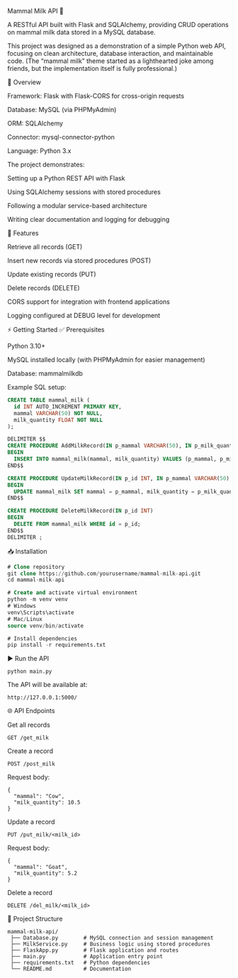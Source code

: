 Mammal Milk API 🥛

A RESTful API built with Flask and SQLAlchemy, providing CRUD operations on mammal milk data stored in a MySQL database.

This project was designed as a demonstration of a simple Python web API, focusing on clean architecture, database interaction, and maintainable code.
(The “mammal milk” theme started as a lighthearted joke among friends, but the implementation itself is fully professional.)

📌 Overview

Framework: Flask with Flask-CORS for cross-origin requests

Database: MySQL (via PHPMyAdmin)

ORM: SQLAlchemy

Connector: mysql-connector-python

Language: Python 3.x

The project demonstrates:

Setting up a Python REST API with Flask

Using SQLAlchemy sessions with stored procedures

Following a modular service-based architecture

Writing clear documentation and logging for debugging

🚀 Features

Retrieve all records (GET)

Insert new records via stored procedures (POST)

Update existing records (PUT)

Delete records (DELETE)

CORS support for integration with frontend applications

Logging configured at DEBUG level for development

⚡ Getting Started
✅ Prerequisites

Python 3.10+

MySQL installed locally (with PHPMyAdmin for easier management)

Database: mammalmilkdb

Example SQL setup:
```sql
CREATE TABLE mammal_milk (
  id INT AUTO_INCREMENT PRIMARY KEY,
  mammal VARCHAR(50) NOT NULL,
  milk_quantity FLOAT NOT NULL
);

DELIMITER $$
CREATE PROCEDURE AddMilkRecord(IN p_mammal VARCHAR(50), IN p_milk_quantity FLOAT)
BEGIN
  INSERT INTO mammal_milk(mammal, milk_quantity) VALUES (p_mammal, p_milk_quantity);
END$$

CREATE PROCEDURE UpdateMilkRecord(IN p_id INT, IN p_mammal VARCHAR(50), IN p_milk_quantity FLOAT)
BEGIN
  UPDATE mammal_milk SET mammal = p_mammal, milk_quantity = p_milk_quantity WHERE id = p_id;
END$$

CREATE PROCEDURE DeleteMilkRecord(IN p_id INT)
BEGIN
  DELETE FROM mammal_milk WHERE id = p_id;
END$$
DELIMITER ;
```

📥 Installation

```sql
# Clone repository
git clone https://github.com/yourusername/mammal-milk-api.git
cd mammal-milk-api

# Create and activate virtual environment
python -m venv venv
# Windows
venv\Scripts\activate
# Mac/Linux
source venv/bin/activate

# Install dependencies
pip install -r requirements.txt
```
▶️ Run the API
```
python main.py
```

The API will be available at:

```
http://127.0.0.1:5000/
```
🌐 API Endpoints

Get all records
```
GET /get_milk
```
Create a record
```
POST /post_milk
```
Request body:
```
{
  "mammal": "Cow",
  "milk_quantity": 10.5
}
```

Update a record
```
PUT /put_milk/<milk_id>
```

Request body:
```
{
  "mammal": "Goat",
  "milk_quantity": 5.2
}
```

Delete a record
```
DELETE /del_milk/<milk_id>
```

📂 Project Structure
```
mammal-milk-api/
 ├── Database.py        # MySQL connection and session management
 ├── MilkService.py     # Business logic using stored procedures
 ├── FlaskApp.py        # Flask application and routes
 ├── main.py            # Application entry point
 ├── requirements.txt   # Python dependencies
 └── README.md          # Documentation
```
















